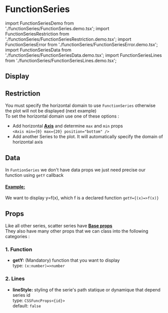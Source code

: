 # FunctionSeries

import FunctionSeriesDemo from './functionSeries/FunctionSeries.demo.tsx';
import FunctionSeriesRestriction from './functionSeries/FunctionSeriesRestriction.demo.tsx';
import FunctionSeriesError from './functionSeries/FunctionSeriesError.demo.tsx';
import FunctionSeriesData from './functionSeries/FunctionSeriesData.demo.tsx';
import FunctionSeriesLines from './functionSeries/FunctionSeriesLines.demo.tsx';

<!-- import FunctionSeriesMarkerDemo from './functionSeries/FunctionSeriesMarker.demo.tsx';
import FunctionSeriesPointLabel from './functionSeries/FunctionSeriesPointLabel.demo.tsx'; -->

## Display

<FunctionSeriesDemo/>

## Restriction

You must specify the horizontal domain to use `FunctionSeries` otherwise the plot will not be displayed (next example)<br/>
<FunctionSeriesError/>
To set the horizontal domain use one of these options :<br/>

- Add horizontal **[Axis](../200_axes/100_axis.md)** and determine `max` and `min` props<br/>
  `<Axis min={0} max={20} position="bottom" />`
- Add another Series to the plot. It will automatically specify the domain of horizontal axis
  <FunctionSeriesRestriction/>

## Data

In `FuntionSeries` we don't have data props we just need precise our function using `getY` callback

#### <u>Example:</u>

We want to display y=f(x), which f is a declared function
`getY={(x)=>f(x)}`
<FunctionSeriesData/>

## Props

Like all other series, scatter series have **[Base props](./000_intro.md/#base-props)**<br/>
They also have many other props that we can class into the following categories :

### 1. Function

- **getY:** (Mandatory) function that you want to display <br />
  type: `(x:number)=>number`

### 2. Lines

- **lineStyle:** styling of the serie's path statique or dynamique that depend series id<br />
  type: `CSSFuncProps<{id}>`<br/>
  default: `false`

<FunctionSeriesLines/>
